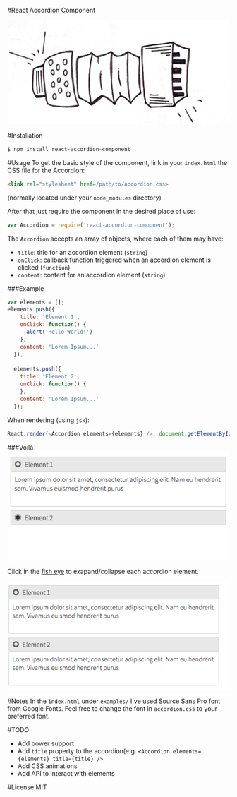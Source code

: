#React Accordion Component

![](public/logo.jpg)

#Installation
```sh
$ npm install react-accordion-component
```
  
#Usage
To get the basic style of the component, link in your `index.html` the CSS file for the Accordion:
```html
<link rel="stylesheet" href=/path/to/accordion.css>
```
(normally located under your `node_modules` directory)
 
 After that just require the component in the desired place of use:
 ```javascript 
 var Accordion = require('react-accordion-component');
 ```
 
 The `Accordion` accepts an array of objects, where each of them may have: 
 + `title`: title for an accordion element (`string`)
 + `onClick`: callback function triggered when an accordion element is clicked (`function`)
 + `content`: content for an accordion element (`string`)

###Example
```javascript
var elements = [];
elements.push({
    title: 'Element 1',
    onClick: function() {
      alert('Hello World!')
    },
    content: 'Lorem Ipsum...'
  });
  
  elements.push({
    title: 'Element 2',
    onClick: function() {
    },
    content: 'Lorem Ipsum...'
  });
```
When rendering (using `jsx`):
```javascript
React.render(<Accordion elements={elements} />, document.getElementById('accordion-example'));
```
###Voilà
![](public/accordion_half.jpg) 

Click in the [fish eye](http://www.fileformat.info/info/unicode/char/25c9/index.htm) to exapand/collapse each accordion element.

![](public/accordion.jpg)

#Notes
In the `index.html` under `examples/` I've used Source Sans Pro font from Google Fonts. Feel free to change the font in `accordion.css` to your preferred font.

#TODO
+ Add bower support
+ Add `title` property to the accordion(e.g. `<Accordion elements={elements} title={title} />`
+ Add CSS animations
+ Add API to interact with elements

#License
MIT



